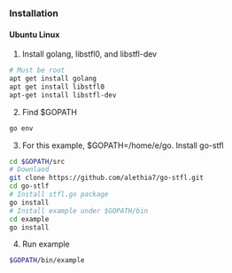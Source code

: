 ### Installation

#### Ubuntu Linux

1. Install golang, libstfl0,  and libstfl-dev
```bash
# Must be root
apt get install golang
apt get install libstfl0
apt-get install libstfl-dev
```

2. Find $GOPATH
```bash
go env
```

3. For this example, $GOPATH=/home/e/go. Install go-stfl
```bash
cd $GOPATH/src
# Downlaod
git clone https://github.com/alethia7/go-stfl.git
cd go-stlf
# Install stfl.go package
go install
# Install example under $GOPATH/bin
cd example
go install
```

4. Run example
```bash
$GOPATH/bin/example
```
